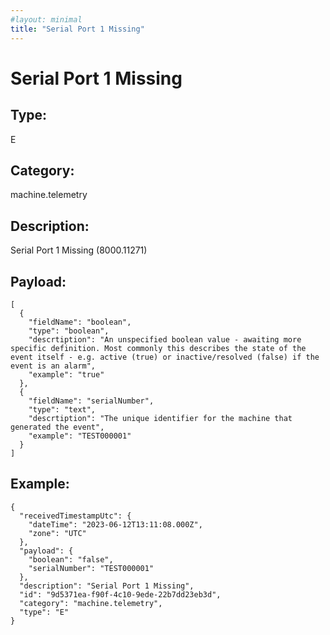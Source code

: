 ```yaml
---
#layout: minimal
title: "Serial Port 1 Missing"
---
```


# Serial Port 1 Missing

## Type:

E

## Category:

machine.telemetry

## Description: 

Serial Port 1 Missing (8000.11271)

## Payload:

```
[
  {
    "fieldName": "boolean",
    "type": "boolean",
    "descrtiption": "An unspecified boolean value - awaiting more specific definition. Most commonly this describes the state of the event itself - e.g. active (true) or inactive/resolved (false) if the event is an alarm",
    "example": "true"
  },
  {
    "fieldName": "serialNumber",
    "type": "text",
    "descrtiption": "The unique identifier for the machine that generated the event",
    "example": "TEST000001"
  }
]
```

## Example:

```
{
  "receivedTimestampUtc": {
    "dateTime": "2023-06-12T13:11:08.000Z",
    "zone": "UTC"
  },
  "payload": {
    "boolean": "false",
    "serialNumber": "TEST000001"
  },
  "description": "Serial Port 1 Missing",
  "id": "9d5371ea-f90f-4c10-9ede-22b7dd23eb3d",
  "category": "machine.telemetry",
  "type": "E"
}
```
